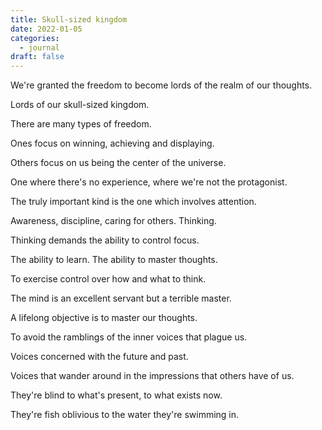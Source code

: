 ```yaml
---
title: Skull-sized kingdom
date: 2022-01-05
categories:
  - journal
draft: false
---
```


We're granted the freedom to become lords of the realm of our thoughts.

Lords of our skull-sized kingdom.

There are many types of freedom.

Ones focus on winning, achieving and displaying.

Others focus on us being the center of the universe.

One where there's no experience, where we're not the protagonist.

The truly important kind is the one which involves attention.

Awareness, discipline, caring for others. Thinking.

Thinking demands the ability to control focus.

The ability to learn. The ability to master thoughts.

To exercise control over how and what to think.

The mind is an excellent servant but a terrible master.

A lifelong objective is to master our thoughts.

To avoid the ramblings of the inner voices that plague us.

Voices concerned with the future and past.

Voices that wander around in the impressions that others have of us.

They're blind to what's present, to what exists now.

They're fish oblivious to the water they're swimming in.

